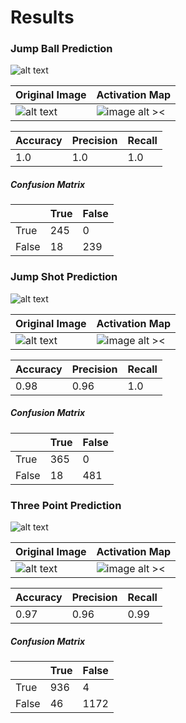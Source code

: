 # Results

### Jump Ball Prediction 
>
![alt text ](/Assets/prediction_jumpball.gif )
>
| Original Image                                  | Activation Map                                  |
|-------------------------------------------------|-------------------------------------------------|
| ![alt text ](/Assets/jumpball_orig.jpg )        | ![image alt >< ](/Assets/jumpball_heatmap.jpg ) |


>

| Accuracy | Precision | Recall |
|----------|-----------|--------|
| 1.0      | 1.0       | 1.0    |

##### Confusion Matrix
>
|       | True | False |
|-------|------|-------|
| True  | 245  | 0     | 
| False | 18   | 239   |

### Jump Shot Prediction 
>
![alt text ](/Assets/prediction_jumpshot.gif )
>
| Original Image                                  | Activation Map                                  |
|-------------------------------------------------|-------------------------------------------------|
| ![alt text ](/Assets/jumpshot_orig.jpg )        | ![image alt >< ](/Assets/jumpshot_heatmap.jpg ) |


>

| Accuracy | Precision | Recall |
|----------|-----------|--------|
| 0.98     | 0.96      | 1.0    |

##### Confusion Matrix
>
|       | True | False |
|-------|------|-------|
| True  | 365  | 0     | 
| False | 18   | 481   |

### Three Point Prediction 
>
![alt text ](/Assets/prediction_three_point.gif )
>
| Original Image                                  | Activation Map                                  |
|-------------------------------------------------|-------------------------------------------------|
| ![alt text ](/Assets/threepoint_orig.png )        | ![image alt >< ](/Assets/threepoint_heatmap.png ) |


>

| Accuracy | Precision | Recall |
|----------|-----------|--------|
| 0.97     | 0.96      | 0.99    |

##### Confusion Matrix
>
|       | True | False |
|-------|------|-------|
| True  | 936  | 4     | 
| False | 46   | 1172  |

